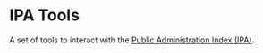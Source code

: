 # IPA Tools

A set of tools to interact with the [Public Administration Index (IPA)](https://indicepa.gov.it/).

